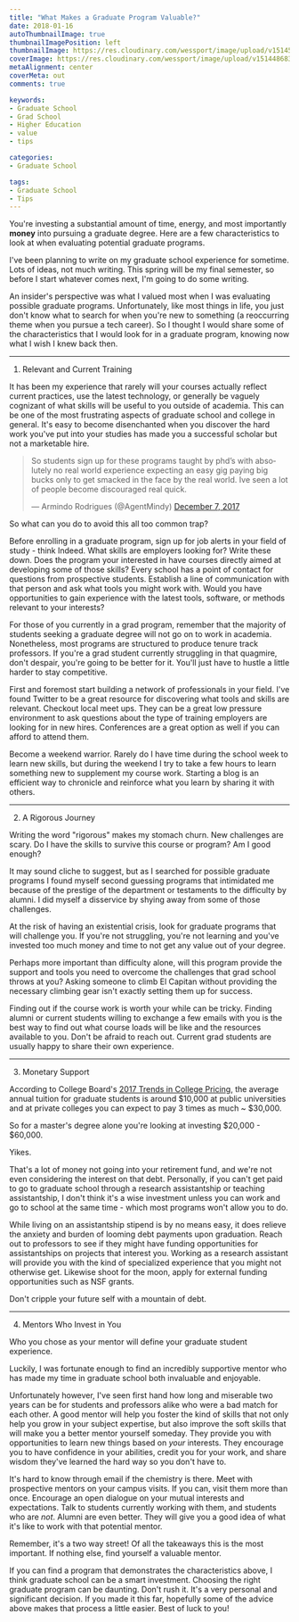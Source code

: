 ```yaml
---
title: "What Makes a Graduate Program Valuable?"
date: 2018-01-16
autoThumbnailImage: true
thumbnailImagePosition: left
thumbnailImage: https://res.cloudinary.com/wessport/image/upload/v1514506561/magnifying_bw_vklcfj.png
coverImage: https://res.cloudinary.com/wessport/image/upload/v1514486830/macbook_qwzedr.jpg
metaAlignment: center
coverMeta: out
comments: true

keywords:
- Graduate School
- Grad School
- Higher Education
- value
- tips

categories:
- Graduate School

tags:
- Graduate School
- Tips
---
```

You're investing a substantial amount of time, energy, and most importantly **money** into pursuing a graduate degree. Here are a few characteristics to look at when evaluating potential graduate programs.

<!--more-->

I've been planning to write on my graduate school experience for sometime. Lots of ideas, not much writing. This spring will be my final semester, so before I start whatever comes next, I'm going to do some writing.

An insider's perspective was what I valued most when I was evaluating possible graduate programs. Unfortunately, like most things in life, you just don't know what to search for when you're new to something (a reoccurring theme when you pursue a tech career). So I thought I would share some of the characteristics that I would look for in a graduate program, knowing now what I wish I knew back then.

---

1. Relevant and Current Training

It has been my experience that rarely will your courses actually reflect current practices, use the latest technology, or generally be vaguely cognizant of what skills will be useful to you outside of academia. This can be one of the most frustrating aspects of graduate school and college in general. It's easy to become disenchanted when you discover the hard work you've put into your studies has made you a successful scholar but not a marketable hire.

<!-- Insert Tweet here -->
<blockquote class="twitter-tweet" data-lang="en"><p lang="en" dir="ltr">So students sign up for these programs taught by phd’s with absolutely no real world experience expecting an easy gig paying big bucks only to get smacked in the face by the real world. Ive seen a lot of people become discouraged real quick.</p>&mdash; Armindo Rodrigues (@AgentMindy) <a href="https://twitter.com/AgentMindy/status/938750952319971328?ref_src=twsrc%5Etfw">December 7, 2017</a></blockquote>
<script async src="https://platform.twitter.com/widgets.js" charset="utf-8"></script>


So what can you do to avoid this all too common trap?

Before enrolling in a graduate program, sign up for job alerts in your field of study - think Indeed. What skills are employers looking for? Write these down. Does the program your interested in have courses directly aimed at developing some of those skills? Every school has a point of contact for questions from prospective students. Establish a line of communication with that person and ask what tools you might work with. Would you have opportunities to gain experience with the latest tools, software, or methods relevant to your interests?

For those of you currently in a grad program, remember that the majority of students seeking a graduate degree will not go on to work in academia.  Nonetheless, most programs are structured to produce tenure track professors. If you're a grad student currently struggling in that quagmire, don't despair, you're going to be better for it. You'll just have to hustle a little harder to stay competitive.

First and foremost start building a network of professionals in your field. I've found Twitter to be a great resource for discovering what tools and skills are relevant. Checkout local meet ups. They can be a great low pressure environment to ask questions about the type of training employers are looking for in new hires. Conferences are a great option as well if you can afford to attend them.

Become a weekend warrior. Rarely do I have time during the school week to learn new skills, but during the weekend I try to take a few hours to learn something new to supplement my course work. Starting a blog is an efficient way to chronicle and reinforce what you learn by sharing it with others.

---

2. A Rigorous Journey

Writing the word "rigorous" makes my stomach churn. New challenges are scary. Do I have the skills to survive this course or program? Am I good enough?

It may sound cliche to suggest, but as I searched for possible graduate programs I found myself second guessing programs that intimidated me because of the prestige of the department or testaments to the difficulty by alumni. I did myself a disservice by shying away from some of those challenges.

At the risk of having an existential crisis, look for graduate programs that will challenge you. If you're not struggling, you're not learning and you've invested too much money and time to not get any value out of your degree.

Perhaps more important than difficulty alone, will this program provide the support and tools you need to overcome the challenges that grad school throws at you? Asking someone to climb El Capitan without providing the necessary climbing gear isn't exactly setting them up for success.

Finding out if the course work is worth your while can be tricky. Finding alumni or current students willing to exchange a few emails with you is the best way to find out what course loads will be like and the resources available to you. Don't be afraid to reach out. Current grad students are usually happy to share their own experience.

---

3. Monetary Support

According to College Board's [2017 Trends in College Pricing](https://trends.collegeboard.org/sites/default/files/2017-trends-in-college-pricing_1.pdf), the average annual tuition for graduate students is around $10,000 at public universities and at private colleges you can expect to pay 3 times as much ~ $30,000.

So for a master's degree alone you're looking at investing $20,000 - $60,000.

Yikes.

That's a lot of money not going into your retirement fund, and we're not even considering the interest on that debt. Personally, if you can't get paid to go to graduate school through a research assistantship or teaching assistantship, I don't think it's a wise investment unless you can work and go to school at the same time - which most programs won't allow you to do.

While living on an assistantship stipend is by no means easy, it does relieve the anxiety and burden of looming debt payments upon graduation. Reach out to professors to see if they might have funding opportunities for assistantships on projects that interest you. Working as a research assistant will provide you with the kind of specialized experience that you might not otherwise get. Likewise shoot for the moon, apply for external funding opportunities such as NSF grants.

Don't cripple your future self with a mountain of debt.

---

4. Mentors Who Invest in You

Who you chose as your mentor will define your graduate student experience.

Luckily, I was fortunate enough to find an incredibly supportive mentor who has made my time in graduate school both invaluable and enjoyable.

Unfortunately however, I've seen first hand how long and miserable two years can be for students and professors alike who were a bad match for each other. A good mentor will help you foster the kind of skills that not only help you grow in your subject expertise, but also improve the soft skills that will make you a better mentor yourself someday. They provide you with opportunities to learn new things based on *your* interests. They encourage you to have confidence in your abilities, credit you for your work, and share wisdom they've learned the hard way so you don't have to.

It's hard to know through email if the chemistry is there. Meet with prospective mentors on your campus visits. If you can, visit them more than once. Encourage an open dialogue on your mutual interests and expectations. Talk to students currently working with them, and students who are *not*. Alumni are even better. They will give you a good idea of what it's like to work with that potential mentor.

Remember, it's a two way street! Of all the takeaways this is the most important. If nothing else, find yourself a valuable mentor.

<!-- Conclusion -->

If you can find a program that demonstrates the characteristics above, I think graduate school can be a smart investment. Choosing the right graduate program can be daunting. Don't rush it. It's a very personal and significant decision. If you made it this far, hopefully some of the advice above makes that process a little easier. Best of luck to you!

